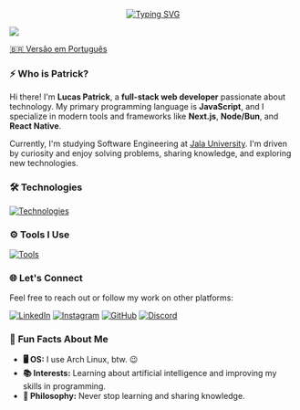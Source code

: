 <p align="center">
  <a href="https://git.io/typing-svg"><img src="https://readme-typing-svg.demolab.com?font=JetBrainsMono+Nerd+Font&size=28&duration=3500&pause=1000&center=true&random=false&width=435&lines=Software+Engineer;Web+Developer;Programmer" alt="Typing SVG" /></a>
</p>
<img src="https://user-images.githubusercontent.com/73097560/115834477-dbab4500-a447-11eb-908a-139a6edaec5c.gif">

<br />

[🇧🇷 Versão em Português](./README.md)

### ⚡ **Who is Patrick?**

Hi there! I'm **Lucas Patrick**, a **full-stack web developer** passionate about technology. My primary programming language is **JavaScript**, and I specialize in modern tools and frameworks like **Next.js**, **Node/Bun**, and **React Native**.

Currently, I'm studying Software Engineering at [Jala University](https://jala.university/pt/). I'm driven by curiosity and enjoy solving problems, sharing knowledge, and exploring new technologies.

### 🛠️ **Technologies**

[![Technologies](https://skillicons.dev/icons?i=ts,next,tailwindcss,nodejs,bun,vitest,prisma,postgres,mongo&perline=10)](https://skillicons.dev)

### ⚙️ **Tools I Use**

[![Tools](https://skillicons.dev/icons?i=linux,git,docker,figma,vscode,vercel,md&perline=7)](https://skillicons.dev)

### 🌐 **Let's Connect**

Feel free to reach out or follow my work on other platforms:

[![LinkedIn](https://img.shields.io/badge/LinkedIn-0077B5?style=for-the-badge&logo=linkedin&logoColor=white)](https://www.linkedin.com/in/patrick-lsilva/)
[![Instagram](https://img.shields.io/badge/Instagram-E4405F?style=for-the-badge&logo=instagram&logoColor=white)](https://www.instagram.com/_patrick.js)
[![GitHub](https://img.shields.io/badge/GitHub-100000?style=for-the-badge&logo=github&logoColor=white)](https://github.com/patricks-js)
[![Discord](https://img.shields.io/badge/Discord-%237289DA.svg?style=for-the-badge&logo=Discord&logoColor=white)](https://discord.gg/patrick.js#7091)

### 🎨 **Fun Facts About Me**

- **🖥️ OS:** I use Arch Linux, btw. 😉
- **📚 Interests:** Learning about artificial intelligence and improving my skills in programming.
- **🌱 Philosophy:** Never stop learning and sharing knowledge.
